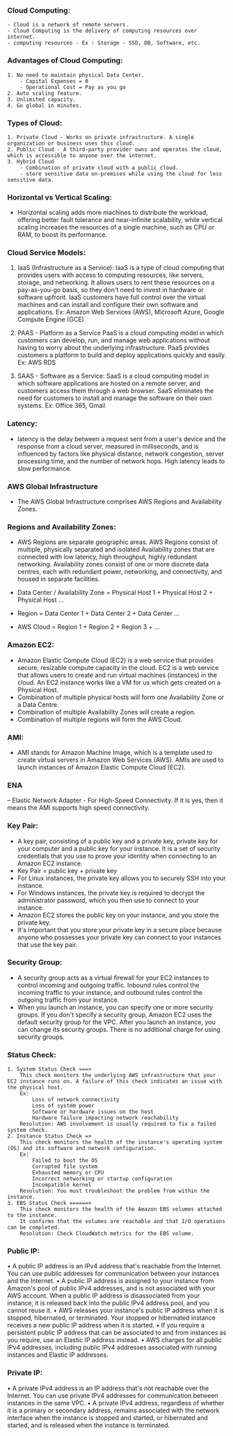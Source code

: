 ### Cloud Computing:
	- Cloud is a network of remote servers.
	- Cloud Computing is the delivery of computing resources over internet.
	- computing resources - Ex : Storage - SSD, DB, Software, etc.

### Advantages of Cloud Computing:
	1. No need to maintain physical Data Center.
		- Capital Expenses = 0
		- Operational Cost = Pay as you go
	2. Auto scaling feature.
	3. Unlimited capacity.
	4. Go global in minutes.
	
### Types of Cloud:
	1. Private Cloud - Works on private infrastructure. A single organization or business uses this cloud.
	2. Public Cloud - A third-party provider owns and operates the cloud, which is accessible to anyone over the internet.
	3. Hybrid Cloud 
 		- Combination of private cloud with a public cloud. 
 		- store sensitive data on-premises while using the cloud for less sensitive data.

### Horizontal vs Vertical Scaling:
 - Horizontal scaling adds more machines to distribute the workload, offering better fault tolerance and near-infinite scalability, while vertical scaling increases the resources of a single machine, such as CPU or RAM, to boost its performance. 

### Cloud Service Models:
1.	IaaS (Infrastructure as a Service):
IaaS is a type of cloud computing that provides users with access to computing resources, like servers, storage, and networking. It allows users to rent these resources on a pay-as-you-go basis, so they don't need to invest in hardware or software upfront. 
IaaS customers have full control over the virtual machines and can install and configure their own software and applications.
Ex: Amazon Web Services (AWS), Microsoft Azure, Google Compute Engine (GCE)

2. PAAS - Platform as a Service
PaaS is a cloud computing model in which customers can develop, run, and manage web applications without having to worry about the underlying infrastructure. PaaS provides customers a platform to build and deploy applications quickly and easily.
Ex: AWS RDS

3. SAAS - Software as a Service:
SaaS is a cloud computing model in which software applications are hosted on a remote server, and customers access them through a web browser. SaaS eliminates the need for customers to install and manage the software on their own systems.
Ex: Office 365, Gmail

### Latency:
 - latency is the delay between a request sent from a user's device and the response from a cloud server, measured in milliseconds, and is influenced by factors like physical distance, network congestion, server processing time, and the number of network hops. High latency leads to slow performance.

### AWS Global Infrastructure
 - The AWS Global Infrastructure comprises AWS Regions and Availability Zones.

### Regions and Availability Zones:
 - AWS Regions are separate geographic areas. AWS Regions consist of multiple, physically separated and isolated Availability zones that are connected with low latency, high throughput, highly redundant networking. 
Availability zones consist of one or more discrete data centres, each with redundant power, networking, and connectivity, and housed in separate facilities.

 - Data Center / Availability Zone = Physical Host 1 + Physical Host 2 + Physical Host ...
 - Region = Data Center 1 + Data Center 2 + Data Center ...
 - AWS Cloud = Region 1 + Region 2 + Region 3 + ...

### Amazon EC2:
 - Amazon Elastic Compute Cloud (EC2) is a web service that provides secure, resizable compute capacity in the cloud. EC2 is a web service that allows users to create and run virtual machines (instances) in the cloud.
An EC2 instance works like a VM for us which gets created on a Physical Host. 
 - Combination of multiple physical hosts will form one Availability Zone or a Data Centre.
 - Combination of multiple Availability Zones will create a region.
 - Combination of multiple regions will form the AWS Cloud. 

### AMI:
 - AMI stands for Amazon Machine Image, which is a template used to create virtual servers in Amazon Web Services (AWS). AMIs are used to launch instances of Amazon Elastic Compute Cloud (EC2).

### ENA 
 – Elastic Network Adapter - For High-Speed Connectivity. If it is yes, then it means the AMI supports high speed connectivity.

### Key Pair:
 - A key pair, consisting of a public key and a private key, private key for your computer and a public key for your instance. It is a set of security credentials that you use to prove your identity when connecting to an Amazon EC2 instance. 
 - Key Pair = public key + private key
 - For Linux instances, the private key allows you to securely SSH into your instance. 
 - For Windows instances, the private key is required to decrypt the administrator password, which you then use to connect to your instance.
 - Amazon EC2 stores the public key on your instance, and you store the private key. 
 - It's important that you store your private key in a secure place because anyone who possesses your private key can connect to your instances that use the key pair.

### Security Group:
 - A security group acts as a virtual firewall for your EC2 instances to control incoming and outgoing traffic. Inbound rules control the incoming traffic to your instance, and outbound rules control the outgoing traffic from your instance. 
 - When you launch an instance, you can specify one or more security groups. If you don't specify a security group, Amazon EC2 uses the default security group for the VPC. After you launch an instance, you can change its security groups. There is no additional charge for using security groups. 

### Status Check:
	1. System Status Check ===> 
		This check monitors the underlying AWS infrastructure that your EC2 instance runs on. A failure of this check indicates an issue with the physical host. 
		Ex:
			Loss of network connectivity
			Loss of system power
			Software or hardware issues on the host
			Hardware failure impacting network reachability
		Resolution: AWS involvement is usually required to fix a failed system check. 
	2. Instance Status Check =>
		This check monitors the health of the instance's operating system (OS) and its software and network configuration.
		Ex:
			Failed to boot the OS
			Corrupted file system
			Exhausted memory or CPU
			Incorrect networking or startup configuration
			Incompatible kernel
		Resolution: You must troubleshoot the problem from within the instance. 
	3. EBS Status Check ======> 
		This check monitors the health of the Amazon EBS volumes attached to the instance. 
		It confirms that the volumes are reachable and that I/O operations can be completed. 
		Resolution: Check CloudWatch metrics for the EBS volume.
	

### Public IP:
•	A public IP address is an IPv4 address that's reachable from the Internet. You can use public addresses for communication between your instances and the Internet.
•	A public IP address is assigned to your instance from Amazon's pool of public IPv4 addresses, and is not associated with your AWS account. When a public IP address is disassociated from your instance, it is released back into the public IPv4 address pool, and you cannot reuse it.
•	AWS releases your instance's public IP address when it is stopped, hibernated, or terminated. Your stopped or hibernated instance receives a new public IP address when it is started.
•	If you require a persistent public IP address that can be associated to and from instances as you require, use an Elastic IP address instead.
•	AWS charges for all public IPv4 addresses, including public IPv4 addresses associated with running instances and Elastic IP addresses.


### Private IP:
•	A private IPv4 address is an IP address that's not reachable over the Internet. You can use private IPv4 addresses for communication between instances in the same VPC.
•	A private IPv4 address, regardless of whether it is a primary or secondary address, remains associated with the network interface when the instance is stopped and started, or hibernated and started, and is released when the instance is terminated.







